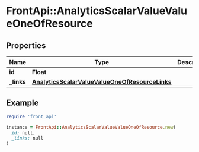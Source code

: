 # FrontApi::AnalyticsScalarValueValueOneOfResource

## Properties

| Name | Type | Description | Notes |
| ---- | ---- | ----------- | ----- |
| **id** | **Float** |  | [optional] |
| **_links** | [**AnalyticsScalarValueValueOneOfResourceLinks**](AnalyticsScalarValueValueOneOfResourceLinks.md) |  | [optional] |

## Example

```ruby
require 'front_api'

instance = FrontApi::AnalyticsScalarValueValueOneOfResource.new(
  id: null,
  _links: null
)
```

